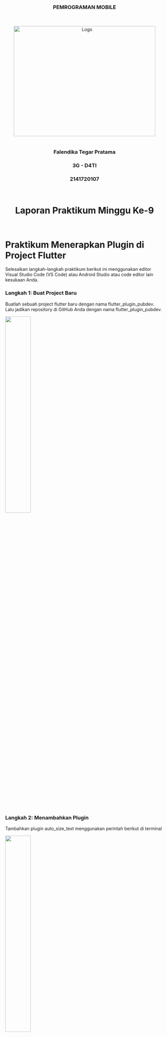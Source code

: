 
<a name="readme-top"></a>

<br />
<div align="center">
  <h3 align="center">PEMROGRAMAN MOBILE</h3>
  <br><br>
  <a href="https://github.com/othneildrew/Best-README-Template">
    <img src="assets/polinema.png" alt="Logo" width="450" height="350">
  </a>
  <br><br>
  <h3 align="center">Falendika Tegar Pratama</h3>
  <h3 align="center">3G - D4TI</h3>
  <h3 align="center">2141720107</h3>
</div>

<br>

<h1 align="center">Laporan Praktikum Minggu Ke-9</h1>

<br>

<!-- ABOUT THE PROJECT -->
# Praktikum Menerapkan Plugin di Project Flutter

Selesaikan langkah-langkah praktikum berikut ini menggunakan editor Visual Studio Code (VS Code) atau Android Studio atau code editor lain kesukaan Anda.

### Langkah 1: Buat Project Baru

Buatlah sebuah project flutter baru dengan nama flutter_plugin_pubdev. Lalu jadikan repository di GitHub Anda dengan nama flutter_plugin_pubdev.

<img src="assets/1.png" width="40%">

<br>

### Langkah 2: Menambahkan Plugin

Tambahkan plugin auto_size_text menggunakan perintah berikut di terminal

<img src="assets/2.png" width="40%">

<br>

<img src="assets/3.png" width="40%">

<br>

Jika berhasil, maka akan tampil nama plugin beserta versinya di file pubspec.yaml pada bagian dependencies.

<img src="assets/4.png" width="40%">

<br>

### Langkah 3: Buat file red_text_widget.dart

Buat file baru bernama red_text_widget.dart di dalam folder lib lalu isi kode seperti berikut.

<img src="assets/5.png" width="40%">

<br>

### Langkah 4: Tambah Widget AutoSizeText

Masih di file red_text_widget.dart, untuk menggunakan plugin auto_size_text, ubahlah kode return Container() menjadi seperti berikut.

<img src="assets/6.png" width="40%">

<br>

Setelah Anda menambahkan kode di atas, Anda akan mendapatkan info error. Mengapa demikian? Jelaskan dalam laporan praktikum Anda!

<b>Penjelasan:</b> 

Error terjadi karena tidak ada parameter text yang diberikan pada widget RedTextWidget dan Widget AutoSizeText memerlukan parameter teks yang akan ditampilkan. Untuk mengatasi error ini, perlu menambahkan parameter text ke dalam konstruktor RedTextWidget dan menggunakan nilai tersebut dalam widget AutoSizeText.

<br>

### Langkah 5: Buat Variabel text dan parameter di constructorLangkah 5: Lengkapi kode di class HomePage

Tambahkan variabel text dan parameter di constructor seperti berikut.

<img src="assets/7.png" width="40%">

<br>

### Langkah 6: Tambahkan widget di main.dart

Buka file main.dart lalu tambahkan di dalam children: pada class _MyHomePageState

<img src="assets/8.png" width="40%">

<br>

Run aplikasi tersebut dengan tekan F5, maka hasilnya akan seperti berikut.

#### Hasil Output

<img src="assets/9.png" width="30%">

<br>

# Tugas Praktikum

<br>

## Jelaskan maksud dari langkah 2 pada praktikum tersebut!

Langkah tersebut adalah instruksi untuk menambahkan plugin bernama "auto_size_text" ke dalam project flutter_plugin_pubdev. Plugin ini adalah paket perangkat lunak yang digunakan untuk mengatur ukuran teks sesuai dengan konten yang akan ditampilkan di dalam aplikasi. Dengan menambahkan plugin ini, dapat membuat teks yang akan secara otomatis menyesuaikan ukuran fontnya agar muat sesuai dengan area yang tersedia. Jadi, langkah ini merupakan bagian dari proses persiapan untuk menggunakan fitur-fitur yang disediakan oleh plugin "auto_size_text" dalam proyek flutter_plugin_pubdev.

<br>

## Jelaskan maksud dari langkah 5 pada praktikum tersebut!

- Kode baris pertama digunakan untuk menambahkan variabel text ke dalam class RedTextWidget. Variabel text akan digunakan untuk menentukan teks yang akan ditampilkan.
- Kode baris kedua menambahkan parameter required this.text ke dalam constructor RedTextWidget untuk memastikan bahwa saat membuat instance dari RedTextWidget, harus memberikan nilai teks yang diperlukan melalui parameter ini.

<br>

## Pada langkah 6 terdapat dua widget yang ditambahkan, jelaskan fungsi dan perbedaannya!

#### Widget Container pertama (warna: kuning, width: 50)
- Widget Container yang digunakan untuk mengelompokkan dan mengatur tampilan elemen lainnya dengan warna latar belakang kuning (Colors.yellowAccent). 
- Memiliki lebar (width) sebesar 50. 
- Terdapat RedTextWidget dengan teks tertentu yang akan ditampilkan.

#### Widget Container kedua (warna: hijau, width: 100)
- Widget Container dengan warna latar belakang yang berbeda, yaitu hijau (Colors.greenAccent). 
- Memiliki lebar (width) sebesar 100, sehingga lebarnya lebih besar daripada Widget Container pertama. 
- Terdapat widget Text dengan teks yang akan ditampilkan.

#### Perbedaan utama antara dua widget tersebut: 

- Container pertama menggunakan widget kustom RedTextWidget. Oleh karena itu, tampilan dan fungsionalitas dari RedTextWidget sepenuhnya tergantung pada implementasi yang dibuat untuknya.
- Container kedua menggunakan widget bawaan Flutter, yaitu Text. Text digunakan untuk menampilkan teks dengan gaya dan format tertentu. Text juga merupakan widget bawaan yang umum digunakan untuk menampilkan teks statis. Dalam hal ini, Text akan menampilkan teks "You have pushed the button this many times:".

<br>

## Jelaskan maksud dari tiap parameter yang ada di dalam plugin auto_size_text berdasarkan tautan pada dokumentasi ini!

Dalam plugin auto_size_text, parameter-parameter ini digunakan untuk mengontrol cara teks ditampilkan dan disesuaikan sesuai dengan kebutuhan Anda. Pastikan untuk merujuk ke dokumentasi terbaru yang Anda berikan untuk detail lebih lanjut dan penggunaan yang tepat.
